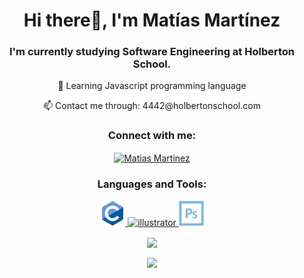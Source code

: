 <h1 align="center">Hi there👋, I'm Matías Martínez</h1>
<h3 align="center">I'm currently studying Software Engineering at Holberton School.</h3>
<p align="center"> 🌱 Learning Javascript programming language </p>

<p align="center"> 📫 Contact me through: 4442@holbertonschool.com </p>
<h3 align="center">Connect with me:</h3>
<p align="center">
  <a href="https://www.linkedin.com/in/matiasmartinezhirsiger/" target="blank"><img align="center"
      src="https://raw.githubusercontent.com/rahuldkjain/github-profile-readme-generator/master/src/images/icons/Social/linked-in-alt.svg"
      alt="Matias Martinez" height="30" width="40" /></a>
</p>
<h3 align="center">Languages and Tools:</h3>
<p align="center"> <a href="https://www.cprogramming.com/" target="_blank"
    rel="noreferrer"> <img src="https://raw.githubusercontent.com/devicons/devicon/master/icons/c/c-original.svg"
      alt="c" width="40" height="40" /> </a> <a href="https://www.adobe.com/in/products/illustrator.html"
    target="_blank" rel="noreferrer"> <img
      src="https://www.vectorlogo.zone/logos/adobe_illustrator/adobe_illustrator-icon.svg" alt="illustrator" width="40"
      height="40" /> </a> <a href="https://www.photoshop.com/en" target="_blank"
    rel="noreferrer"> <img
      src="https://raw.githubusercontent.com/devicons/devicon/master/icons/photoshop/photoshop-line.svg" alt="photoshop"
      width="40" height="40" /> </a> </p> 
<p align="center"> <a href="https://github.com/MatiasMtz/github-readme-stats">
  <img align="center" src="https://github-readme-stats.vercel.app/api?username=MatiasMtz&show_icons=true&theme=synthwave&hide_border=true&icon_color=FF8C1F&text_color=e2e9ec&title_color=FF8C1F" /> 
</a> </p>
<p align="center"> <a href="https://github.com/MatiasMtz/github-readme-stats">
  <img align="center" src="http://github-readme-streak-stats.herokuapp.com?user=MatiasMtz&theme=synthwave&hide_border=true&text_color=FF8C1F&icon_color=FF8C1F&dates=FF8C1F&date_format=j%20M%5B%20Y%5D&fire=FF8C1F" />
</a> </p>
